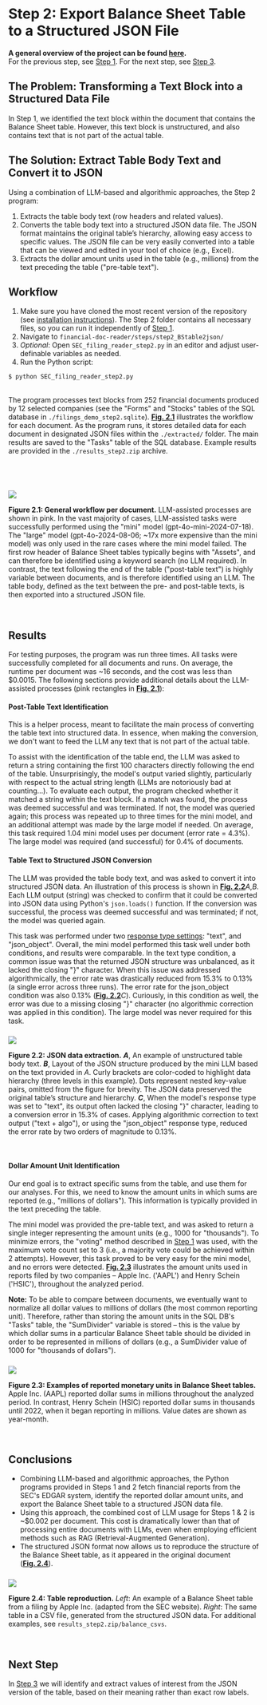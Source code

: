 # Step 2: Export Balance Sheet Table to a Structured JSON File

**A general overview of the project can be found [here](https://github.com/ronihogri/financial-doc-reader/blob/main/README.md).**   
For the previous step, see [Step 1](https://github.com/ronihogri/financial-doc-reader/tree/main/steps/step1_find_BS_table). For the next step, see [Step 3](https://github.com/ronihogri/financial-doc-reader/tree/main/steps/step3_extract_by_concept).


## The Problem: Transforming a Text Block into a Structured Data File
In Step 1, we identified the text block within the document that contains the Balance Sheet table. However, this text block is unstructured, and also contains text that is not part of the actual table.

## The Solution: Extract Table Body Text and Convert it to JSON

Using a combination of LLM-based and algorithmic approaches, the Step 2 program:

1. Extracts the table body text (row headers and related values).
2. Converts the table body text into a structured JSON data file. The JSON format maintains the original table’s hierarchy, allowing easy access to specific values. The JSON file can be very easily converted into a table that can be viewed and edited in your tool of choice (e.g., Excel). 
3. Extracts the dollar amount units used in the table (e.g., millions) from the text preceding the table ("pre-table text").

## Workflow

1. Make sure you have cloned the most recent version of the repository (see [installation instructions](https://github.com/ronihogri/S-P-500-Stocks-Analysis/blob/main/README.md#installation)). The Step 2 folder contains all necessary files, so you can run it independently of [Step 1](https://github.com/ronihogri/financial-doc-reader/tree/main/steps/step1_find_BS_table). 
2. Navigate to `financial-doc-reader/steps/step2_BStable2json/`
3. *Optional*: Open `SEC_filing_reader_step2.py` in an editor and adjust user-definable variables as needed.
4. Run the Python script:

```console
$ python SEC_filing_reader_step2.py
```
<br>
The program processes text blocks from 252 financial documents produced by 12 selected companies (see the "Forms" and "Stocks" tables of the SQL database in <code>./filings_demo_step2.sqlite</code>). <a href="#figure-2-1" style="white-space: nowrap; font-weight: bold;">Fig. 2.1</a> illustrates the workflow for each document. As the program runs, it stores detailed data for each document in designated JSON files within the <code>./extracted/</code> folder. The main results are saved to the "Tasks" table of the SQL database. Example results are provided in the <code>./results_step2.zip</code> archive. 

<br><br>

### <a id="figure-2-1"></a>
![](https://github.com/ronihogri/financial-doc-reader/blob/main/steps/step2_BStable2json/images/SEC_step2_general_workflow.png)

**Figure 2.1: General workflow per document.** LLM-assisted processes are shown in pink. In the vast majority of cases, LLM-assisted tasks were successfully performed using the "mini" model <span style="white-space: nowrap;">(gpt-4o-mini-2024-07-18)</span>. The "large" model <span style="white-space: nowrap;">(gpt-4o-2024-08-06;</span> \~17x more expensive than the mini model) was only used in the rare cases where the mini model failed. The first row header of Balance Sheet tables typically begins with "Assets", and can therefore be identified using a keyword search (no LLM required). In contrast, the text following the end of the table ("post-table text") is highly variable between documents, and is therefore identified using an LLM. The table body, defined as the text between the pre- and post-table texts, is then exported into a structured JSON file. 

<br>

## Results
For testing purposes, the program was run three times. All tasks were successfully completed for all documents and runs. On average, the runtime per document was \~16 seconds, and the cost was less than $0.0015. The following sections provide additional details about the LLM-assisted processes (pink rectangles in <a href="#figure-2-1" style="white-space: nowrap; font-weight: bold;">Fig. 2.1</a>):

#### Post-Table Text Identification

This is a helper process, meant to facilitate the main process of converting the table text into structured data. In essence, when making the conversion, we don't want to feed the LLM any text that is not part of the actual table. 

To assist with the identification of the table end, the LLM was asked to return a string containing the first 100 characters directly following the end of the table. Unsurprisingly, the model's output varied slightly, particularly with respect to the actual string length (LLMs are notoriously bad at counting...). To evaluate each output, the program checked whether it matched a string within the text block. If a match was found, the process was deemed successful and was terminated. If not, the model was queried again; this process was repeated up to three times for the mini model, and an additional attempt was made by the large model if needed. On average, this task required <span style="white-space: nowrap;">1.04</span> mini model uses per document (error rate = <span style="white-space: nowrap;">4.3%</span>). The large model was required (and successful) for <span style="white-space: nowrap;">0.4%</span> of documents. 

#### Table Text to Structured JSON Conversion

The LLM was provided the table body text, and was asked to convert it into structured JSON data. An illustration of this process is shown in <a href="#figure-2-2" style="white-space: nowrap; font-weight: bold;">Fig. 2.2</a>*A*,*B*. Each LLM output (string) was checked to confirm that it could be converted into JSON data using Python's <span style="white-space: nowrap;"><code>json.loads()</code></span> function. If the conversion was successful, the process was deemed successful and was terminated; if not, the model was queried again. 

This task was performed under two <ins>response type settings</ins>: "text", and "json_object". Overall, the mini model performed this task well under both conditions, and results were comparable. In the text type condition, a common issue was that the returned JSON structure was unbalanced, as it lacked the closing "\}" character. When this issue was addressed algorithmically, the error rate was drastically reduced from <span style="white-space: nowrap;">15.3%</span> to <span style="white-space: nowrap;">0.13%</span> (a single error across three runs). The error rate for the json_object condition was also <span style="white-space: nowrap;">0.13%</span> (<a href="#figure-2-2" style="white-space: nowrap; font-weight: bold;">Fig. 2.2</a>*C*). Curiously, in this condition as well, the error was due to a missing closing "\}" character (no algorithmic correction was applied in this condition). The large model was never required for this task. 

### <a id="figure-2-2"></a>
![](https://github.com/ronihogri/financial-doc-reader/blob/main/steps/step2_BStable2json/images/json_table_results.png)

**Figure 2.2: JSON data extraction.** ***A***, An example of unstructured table body text. ***B***, Layout of the JSON structure produced by the mini LLM based on the text provided in *A*. Curly brackets are color-coded to highlight data hierarchy (three levels in this example). Dots represent nested key-value pairs, omitted from the figure for brevity. The JSON data preserved the original table’s structure and hierarchy. ***C***, When the model's response type was set to "text", its output often lacked the closing "\}" character, leading to a conversion error in 15.3% of cases. Applying algorithmic correction to text output ("text + algo"), or using the "json_object" response type, reduced the error rate by two orders of magnitude to 0.13%. 

<br>

#### Dollar Amount Unit Identification

Our end goal is to extract specific sums from the table, and use them for our analyses. For this, we need to know the amount units in which sums are reported (e.g., "millions of dollars"). This information is typically provided in the text preceding the table. 

The mini model was provided the pre-table text, and was asked to return a single integer representing the amount units (e.g., 1000 for "thousands"). To minimize errors, the "voting" method described in <span style="white-space: nowrap;"><a href="https://github.com/ronihogri/financial-doc-reader/blob/main/steps/step1_find_BS_table/README.md">Step 1</a></span> was used, with the maximum vote count set to 3 (i.e., a majority vote could be achieved within 2 attempts). However, this task proved to be very easy for the mini model, and no errors were detected. <a href="#figure-2-3" style="white-space: nowrap; font-weight: bold;">Fig. 2.3</a> illustrates the amount units used in reports filed by two companies &ndash; Apple Inc. ('AAPL') and Henry Schein ('HSIC'), throughout the analyzed period. 

**Note:** To be able to compare between documents, we eventually want to normalize all dollar values to millions of dollars (the most common reporting unit). Therefore, rather than storing the amount units in the SQL DB's "Tasks" table, the "SumDivider" variable is stored &ndash; this is the value by which dollar sums in a particular Balance Sheet table should be divided in order to be represented in millions of dollars (e.g., a SumDivider value of 1000 for "thousands of dollars").

### <a id="figure-2-3"></a>
![](https://github.com/ronihogri/financial-doc-reader/blob/main/steps/step2_BStable2json/images/reported_units_aapl_hsic.png)

**Figure 2.3: Examples of reported monetary units in Balance Sheet tables.** Apple Inc. (AAPL) reported dollar sums in millions throughout the analyzed period. In contrast, Henry Schein (HSIC) reported dollar sums in thousands until 2022, when it began reporting in millions. Value dates are shown as year-month.

<br>


## Conclusions

- Combining LLM-based and algorithmic approaches, the Python programs provided in Steps 1 and 2 fetch financial reports from the SEC's EDGAR system, identify the reported dollar amount units, and export the Balance Sheet table to a structured JSON data file. 
- Using this approach, the combined cost of LLM usage for Steps 1 & 2 is \~$0.002 per document. This cost is dramatically lower than that of processing entire documents with LLMs, even when employing efficient methods such as RAG (Retrieval-Augmented Generation).
- The structured JSON format now allows us to reproduce the structure of the Balance Sheet table, as it appeared in the original document (<a href="#figure-2-4" style="white-space: nowrap; font-weight: bold;">Fig. 2.4</a>). 

### <a id="figure-2-4"></a>
![](https://github.com/ronihogri/financial-doc-reader/blob/main/steps/step2_BStable2json/images/example_form10_webpageVScsv_ha.png)

**Figure 2.4: Table reproduction.** *Left*: An example of a Balance Sheet table from a filing by Apple Inc. (adapted from the SEC website). *Right*: The same table in a CSV file, generated from the structured JSON data. For additional examples, see `results_step2.zip/balance_csvs`.

<br>
 
## Next Step
In [Step 3](https://github.com/ronihogri/financial-doc-reader/tree/main/steps/step3_extract_by_concept) we will identify and extract values of interest from the JSON version of the table, based on their meaning rather than exact row labels. 
